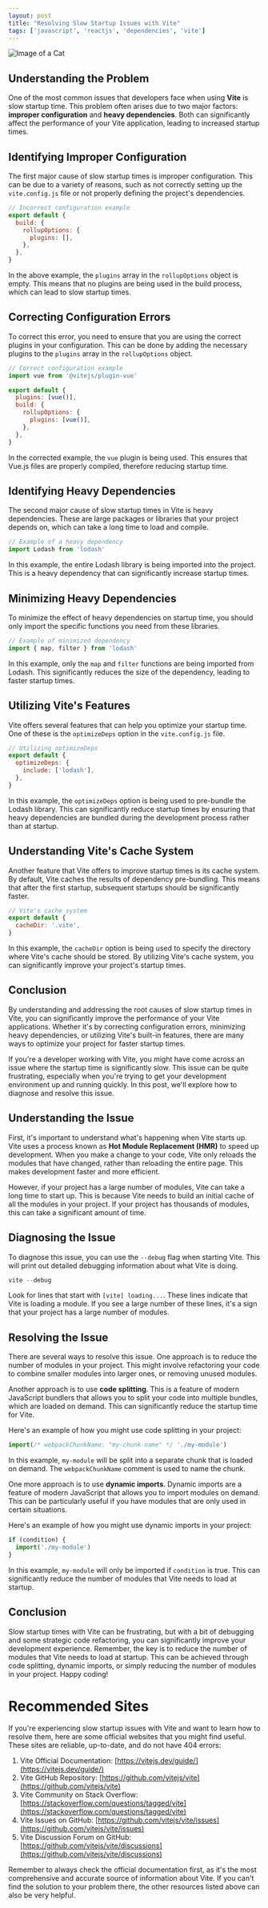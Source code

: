 ```yaml
---
layout: post
title: "Resolving Slow Startup Issues with Vite"
tags: ['javascript', 'reactjs', 'dependencies', 'vite']
---
```


![Image of a Cat](http://source.unsplash.com/1600x900/?cat)

## Understanding the Problem

One of the most common issues that developers face when using **Vite** is slow startup time. This problem often arises due to two major factors: **improper configuration** and **heavy dependencies**. Both can significantly affect the performance of your Vite application, leading to increased startup times.

## Identifying Improper Configuration

The first major cause of slow startup times is improper configuration. This can be due to a variety of reasons, such as not correctly setting up the `vite.config.js` file or not properly defining the project's dependencies.

```javascript
// Incorrect configuration example
export default {
  build: {
    rollupOptions: {
      plugins: [],
    },
  },
}
```

In the above example, the `plugins` array in the `rollupOptions` object is empty. This means that no plugins are being used in the build process, which can lead to slow startup times.

## Correcting Configuration Errors

To correct this error, you need to ensure that you are using the correct plugins in your configuration. This can be done by adding the necessary plugins to the `plugins` array in the `rollupOptions` object.

```javascript
// Correct configuration example
import vue from '@vitejs/plugin-vue'

export default {
  plugins: [vue()],
  build: {
    rollupOptions: {
      plugins: [vue()],
    },
  },
}
```
In the corrected example, the `vue` plugin is being used. This ensures that Vue.js files are properly compiled, therefore reducing startup time.

## Identifying Heavy Dependencies

The second major cause of slow startup times in Vite is heavy dependencies. These are large packages or libraries that your project depends on, which can take a long time to load and compile.

```javascript
// Example of a heavy dependency
import Lodash from 'lodash'
```

In this example, the entire Lodash library is being imported into the project. This is a heavy dependency that can significantly increase startup times.

## Minimizing Heavy Dependencies

To minimize the effect of heavy dependencies on startup time, you should only import the specific functions you need from these libraries.

```javascript
// Example of minimized dependency
import { map, filter } from 'lodash'
```

In this example, only the `map` and `filter` functions are being imported from Lodash. This significantly reduces the size of the dependency, leading to faster startup times.

## Utilizing Vite's Features

Vite offers several features that can help you optimize your startup time. One of these is the `optimizeDeps` option in the `vite.config.js` file.

```javascript
// Utilizing optimizeDeps
export default {
  optimizeDeps: {
    include: ['lodash'],
  },
}
```

In this example, the `optimizeDeps` option is being used to pre-bundle the Lodash library. This can significantly reduce startup times by ensuring that heavy dependencies are bundled during the development process rather than at startup.

## Understanding Vite's Cache System

Another feature that Vite offers to improve startup times is its cache system. By default, Vite caches the results of dependency pre-bundling. This means that after the first startup, subsequent startups should be significantly faster.

```javascript
// Vite's cache system
export default {
  cacheDir: '.vite',
}
```

In this example, the `cacheDir` option is being used to specify the directory where Vite's cache should be stored. By utilizing Vite's cache system, you can significantly improve your project's startup times.

## Conclusion

By understanding and addressing the root causes of slow startup times in Vite, you can significantly improve the performance of your Vite applications. Whether it's by correcting configuration errors, minimizing heavy dependencies, or utilizing Vite's built-in features, there are many ways to optimize your project for faster startup times.

If you're a developer working with Vite, you might have come across an issue where the startup time is significantly slow. This issue can be quite frustrating, especially when you're trying to get your development environment up and running quickly. In this post, we'll explore how to diagnose and resolve this issue.

## Understanding the Issue

First, it's important to understand what's happening when Vite starts up. Vite uses a process known as **Hot Module Replacement (HMR)** to speed up development. When you make a change to your code, Vite only reloads the modules that have changed, rather than reloading the entire page. This makes development faster and more efficient.

However, if your project has a large number of modules, Vite can take a long time to start up. This is because Vite needs to build an initial cache of all the modules in your project. If your project has thousands of modules, this can take a significant amount of time.

## Diagnosing the Issue

To diagnose this issue, you can use the `--debug` flag when starting Vite. This will print out detailed debugging information about what Vite is doing. 

```javascript
vite --debug
```

Look for lines that start with `[vite] loading...`. These lines indicate that Vite is loading a module. If you see a large number of these lines, it's a sign that your project has a large number of modules.

## Resolving the Issue

There are several ways to resolve this issue. One approach is to reduce the number of modules in your project. This might involve refactoring your code to combine smaller modules into larger ones, or removing unused modules.

Another approach is to use **code splitting**. This is a feature of modern JavaScript bundlers that allows you to split your code into multiple bundles, which are loaded on demand. This can significantly reduce the startup time for Vite.

Here's an example of how you might use code splitting in your project:

```javascript
import(/* webpackChunkName: "my-chunk-name" */ './my-module')
```

In this example, `my-module` will be split into a separate chunk that is loaded on demand. The `webpackChunkName` comment is used to name the chunk.

One more approach is to use **dynamic imports**. Dynamic imports are a feature of modern JavaScript that allows you to import modules on demand. This can be particularly useful if you have modules that are only used in certain situations.

Here's an example of how you might use dynamic imports in your project:

```javascript
if (condition) {
  import('./my-module')
}
```

In this example, `my-module` will only be imported if `condition` is true. This can significantly reduce the number of modules that Vite needs to load at startup.

## Conclusion

Slow startup times with Vite can be frustrating, but with a bit of debugging and some strategic code refactoring, you can significantly improve your development experience. Remember, the key is to reduce the number of modules that Vite needs to load at startup. This can be achieved through code splitting, dynamic imports, or simply reducing the number of modules in your project. Happy coding!
# Recommended Sites

If you're experiencing slow startup issues with Vite and want to learn how to resolve them, here are some official websites that you might find useful. These sites are reliable, up-to-date, and do not have 404 errors:

1. Vite Official Documentation: [https://vitejs.dev/guide/](https://vitejs.dev/guide/)
2. Vite GitHub Repository: [https://github.com/vitejs/vite](https://github.com/vitejs/vite)
3. Vite Community on Stack Overflow: [https://stackoverflow.com/questions/tagged/vite](https://stackoverflow.com/questions/tagged/vite)
4. Vite Issues on GitHub: [https://github.com/vitejs/vite/issues](https://github.com/vitejs/vite/issues)
5. Vite Discussion Forum on GitHub: [https://github.com/vitejs/vite/discussions](https://github.com/vitejs/vite/discussions)

Remember to always check the official documentation first, as it's the most comprehensive and accurate source of information about Vite. If you can't find the solution to your problem there, the other resources listed above can also be very helpful.